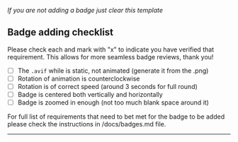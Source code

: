 _If you are not adding a badge just clear this template_

## Badge adding checklist

Please check each and mark with "x" to indicate you have verified that requirement. This allows for more seamless badge reviews, thank you!

- [ ] The `.avif` while is static, not animated (generate it from the .png)
- [ ] Rotation of animation is counterclockwise
- [ ] Rotation is of correct speed (around 3 seconds for full round)
- [ ] Badge is centered both vertically and horizontally
- [ ] Badge is zoomed in enough (not too much blank space around it)

For full list of requirements that need to bet met for the badge to be added please check the instructions in /docs/badges.md file.

---

<!-- Add more info/context here if you want -->
